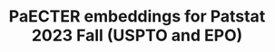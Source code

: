 ---
citation: '@data{3.BGRPMI_2024,

  author = {Ghosh, Mainak and Erhardt, Sebastian and Rose, Michael and Buunk, Erik
  and Harhoff, Dietmar},

  publisher = {Edmond},

  title = {{PaECTER embeddings for Patstat 2023 Fall (USPTO and EPO)}},

  year = {2024},

  version = {V1},

  doi = {10.17617/3.BGRPMI},

  url = {https://doi.org/10.17617/3.BGRPMI}

  }'
contributors:
- Mainak Ghosh
- Sebastian Erhardt
- Michael Rose
- Erik Buunk
- Dietmar Harhoff
cost: none
description: PaECTER embeddings at the Patstat family level (using one representative
  family member) based on Patstat Fall 2023
documentation: https://edmond.mpg.de/dataset.xhtml?persistentId=doi%3A10.17617%2F3.BGRPMI
doi: 10.17617/3.BGRPMI
last_edit: Wed, 18 Dec 2024 12:48:24 GMT
location: https://edmond.mpg.de/dataset.xhtml?persistentId=doi%3A10.17617%2F3.BGRPMI
maintained_by: erik.buunk@ip.mpg.de
open_access: 'TRUE'
related_projects: {}
related_publications: 'PaECTER: Patent-level Representation Learning using Citation-informed
  Transformers: https://arxiv.org/abs/2402.19411'
slug: paecter
size: 24.4GB + 57.7GB
tags:
- patents
- embeddings
- PaECTER
timeframe: until 2023-10
title: PaECTER embeddings for Patstat 2023 Fall (USPTO and EPO)
uuid: 7272858a-dcf6-4ac7-bf64-3d2d46f23043
---